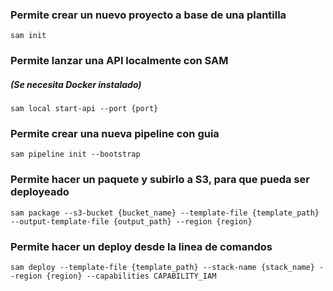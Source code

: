 ### Permite crear un nuevo proyecto a base de una plantilla

`sam init`

### Permite lanzar una API localmente con SAM
##### (Se necesita Docker instalado)

`sam local start-api --port {port}`

### Permite crear una nueva pipeline con guia

`sam pipeline init --bootstrap`

### Permite hacer un paquete y subirlo a S3, para que pueda ser deployeado
`sam package --s3-bucket {bucket_name} --template-file {template_path} --output-template-file {output_path} --region {region}`

### Permite hacer un deploy desde la linea de comandos
`sam deploy --template-file {template_path} --stack-name {stack_name} --region {region} --capabilities CAPABILITY_IAM `